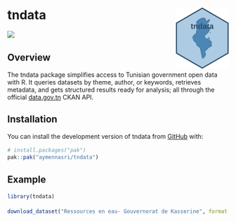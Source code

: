 
<!-- README.md is generated from README.Rmd. Please edit that file -->

# tndata <a href="http://aymennasri.me/tndata/"><img src="man/figures/logo.png" align="right" height="139" alt="tndata website" /></a>

<!-- badges: start -->

[![](https://cranlogs.r-pkg.org/badges/tndata)](https://cran.r-project.org/package=tndata)
<!-- badges: end -->

## Overview

The tndata package simplifies access to Tunisian government open data
with R. It queries datasets by theme, author, or keywords, retrieves
metadata, and gets structured results ready for analysis; all through
the official [data.gov.tn](data.gov.tn) CKAN API.

## Installation

You can install the development version of tndata from
[GitHub](https://github.com/) with:

``` r
# install.packages("pak")
pak::pak("aymennasri/tndata")
```

## Example

``` r
library(tndata)

download_dataset("Ressources en eau- Gouvernorat de Kasserine", format = "xls")
```
